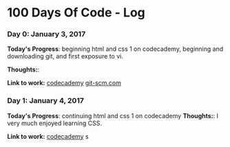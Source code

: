 # 100 Days Of Code - Log

### Day 0: January 3, 2017 
**Today's Progress**: beginning html and css 1 on codecademy, beginning and downloading git, and first exposure to vi.

**Thoughts:**: 

**Link to work:** [codecademy](http://www.codecademy.com)
		  [git-scm.com](http://git-scm.com)

### Day 1: January 4, 2017 
**Today's Progress**: continuing html and css 1 on codecademy
**Thoughts:**: I very much enjoyed learning CSS.

**Link to work:** [codecademy](https://www.codecademy.com/en/courses/learn-html-css)
s











